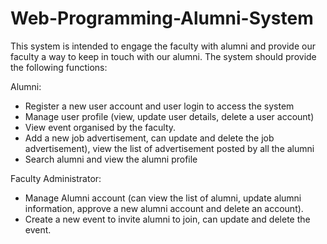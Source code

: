 # Web-Programming-Alumni-System

This system is intended to engage the faculty with alumni and provide our faculty a way to keep in touch with our alumni. The system should provide the following functions:

Alumni: 
  * Register a new user account and user login to access the system
  * Manage user profile (view, update user details, delete a user account)
  * View event organised by the faculty.
  * Add a new job advertisement, can update and delete the job advertisement), view the list of advertisement posted by all the alumni
  * Search alumni and view the alumni profile

Faculty Administrator:
  * Manage Alumni account (can view the list of alumni, update alumni information, approve a new alumni account and delete an account).
  * Create a new event to invite alumni to join, can update and delete the event.
